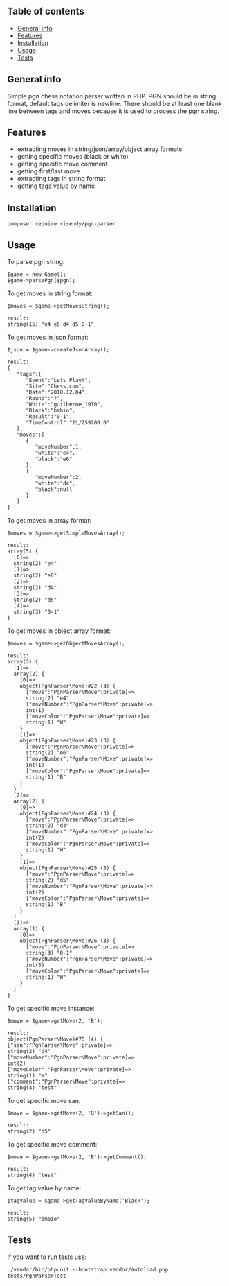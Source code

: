 ## Table of contents
* [General info](#general-info)
* [Features](#features)
* [Installation](#installation)
* [Usage](#usage)
* [Tests](#tests)

## General info
Simple pgn chess notation parser written in PHP. 
PGN should be in string format, default tags delimiter is newline. There should be at least one blank line between tags and moves because it is used to process the pgn string.

## Features
* extracting moves in string/json/array/object array formats
* getting specific moves (black or white)
* getting specific move comment
* getting first/last move
* extracting tags in string format
* getting tags value by name

## Installation
```
composer require risendy/pgn-parser
```

## Usage
To parse pgn string:
```
$game = new Game();
$game->parsePgn($pgn);
```
To get moves in string format:
```
$moves = $game->getMovesString();

result:
string(15) "e4 e6 d4 d5 0-1"
```

To get moves in json format:
```
$json = $game->createJsonArray();

result:
{
   "tags":{
      "Event":"Lets Play!",
      "Site":"Chess.com",
      "Date":"2018.12.04",
      "Round":"?",
      "White":"guilherme_1910",
      "Black":"bmbio",
      "Result":"0-1",
      "TimeControl":"1\/259200:0"
   },
   "moves":[
      {
         "moveNumber":1,
         "white":"e4",
         "black":"e6"
      },
      {
         "moveNumber":2,
         "white":"d4",
         "black":null
      }
   ]
}
```

To get moves in array format:
```
$moves = $game->getSimpleMovesArray();

result:
array(5) {
  [0]=>
  string(2) "e4"
  [1]=>
  string(2) "e6"
  [2]=>
  string(2) "d4"
  [3]=>
  string(2) "d5"
  [4]=>
  string(3) "0-1"
}
```
To get moves in object array format:
```
$moves = $game->getObjectMovesArray();

result:
array(3) {
  [1]=>
  array(2) {
    [0]=>
    object(PgnParser\Move)#22 (3) {
      ["move":"PgnParser\Move":private]=>
      string(2) "e4"
      ["moveNumber":"PgnParser\Move":private]=>
      int(1)
      ["moveColor":"PgnParser\Move":private]=>
      string(1) "W"
    }
    [1]=>
    object(PgnParser\Move)#23 (3) {
      ["move":"PgnParser\Move":private]=>
      string(2) "e6"
      ["moveNumber":"PgnParser\Move":private]=>
      int(1)
      ["moveColor":"PgnParser\Move":private]=>
      string(1) "B"
    }
  }
  [2]=>
  array(2) {
    [0]=>
    object(PgnParser\Move)#24 (3) {
      ["move":"PgnParser\Move":private]=>
      string(2) "d4"
      ["moveNumber":"PgnParser\Move":private]=>
      int(2)
      ["moveColor":"PgnParser\Move":private]=>
      string(1) "W"
    }
    [1]=>
    object(PgnParser\Move)#25 (3) {
      ["move":"PgnParser\Move":private]=>
      string(2) "d5"
      ["moveNumber":"PgnParser\Move":private]=>
      int(2)
      ["moveColor":"PgnParser\Move":private]=>
      string(1) "B"
    }
  }
  [3]=>
  array(1) {
    [0]=>
    object(PgnParser\Move)#26 (3) {
      ["move":"PgnParser\Move":private]=>
      string(3) "0-1"
      ["moveNumber":"PgnParser\Move":private]=>
      int(3)
      ["moveColor":"PgnParser\Move":private]=>
      string(1) "W"
    }
  }
}
```
To get specific move instance:
```
$move = $game->getMove(2, 'B');

result:
object(PgnParser\Move)#75 (4) {
["san":"PgnParser\Move":private]=>
string(2) "d4"
["moveNumber":"PgnParser\Move":private]=>
int(2)
["moveColor":"PgnParser\Move":private]=>
string(1) "W"
["comment":"PgnParser\Move":private]=>
string(4) "test"
```
To get specific move san:
```
$move = $game->getMove(2, 'B')->getSan();

result:
string(2) "d5"
```
To get specific move comment:
```
$move = $game->getMove(2, 'B')->getComment();

result:
string(4) "test"
```
To get tag value by name:
```
$tagValue = $game->getTagValueByName('Black');

result:
string(5) "bmbio"
```

## Tests
If you want to run tests use:
```
./vendor/bin/phpunit --bootstrap vendor/autoload.php tests/PgnParserTest
```
